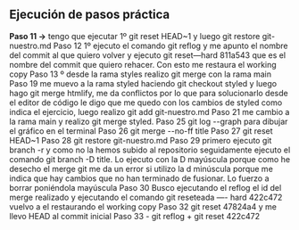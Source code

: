 ## Ejecución de pasos práctica
**Paso 11 ->** tengo que ejecutar  1º git reset HEAD~1 y luego git restore git-nuestro.md
Paso 12 1º ejecuto el comando git reflog y me apunto el nombre del commit al que quiero volver y ejecuto git reset—hard 811a543 que es el nombre del commit que quiero rehacer. Con esto me restaura el working copy
Paso 13 º desde la rama styles realizo git merge con la rama main
Paso 19 me muevo a la rama styled haciendo git checkout styled y luego hago git merge htmlify, me da conflictos por lo que para solucionarlo desde el editor de código le digo que me quedo con los cambios de styled como indica el ejercicio, luego realizo git add git-nuestro.md
Paso 21 me cambio a la rama main y realizo git merge styled.
Paso 25 git log --graph para dibujar el gráfico en el terminal
Paso 26 git merge --no-ff title
Paso 27 git reset HEAD~1
Paso 28 git restore git-nuestro.md
Paso 29 primero ejecuto git branch -r y como no la hemos subido al repositorio seguidamente ejecuto el comando git branch -D title. Lo ejecuto con la D mayúscula porque como he desecho el merge git me da un error si utilizo la d minúscula porque me indica que hay cambios que no han terminado de fusionar. Lo fuerzo a borrar poniéndola mayúscula
Paso 30 Busco ejecutando el reflog el id del merge realizado y ejecutando el comando git reseteada —- hard 422c472 vuelvo a el restaurando el working copy
Paso 32  git reset 47824a4 y me llevo HEAD al commit inicial
Paso 33 - git reflog + git reset 422c472
